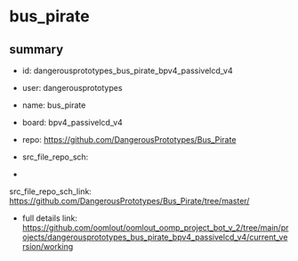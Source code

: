 # bus_pirate
 
## summary 
* id: dangerousprototypes_bus_pirate_bpv4_passivelcd_v4
* user: dangerousprototypes
* name: bus_pirate
* board: bpv4_passivelcd_v4
* repo: https://github.com/DangerousPrototypes/Bus_Pirate



* src_file_repo_sch: 
*
 src_file_repo_sch_link: https://github.com/DangerousPrototypes/Bus_Pirate/tree/master/
* full details link: https://github.com/oomlout/oomlout_oomp_project_bot_v_2/tree/main/projects/dangerousprototypes_bus_pirate_bpv4_passivelcd_v4/current_version/working  






